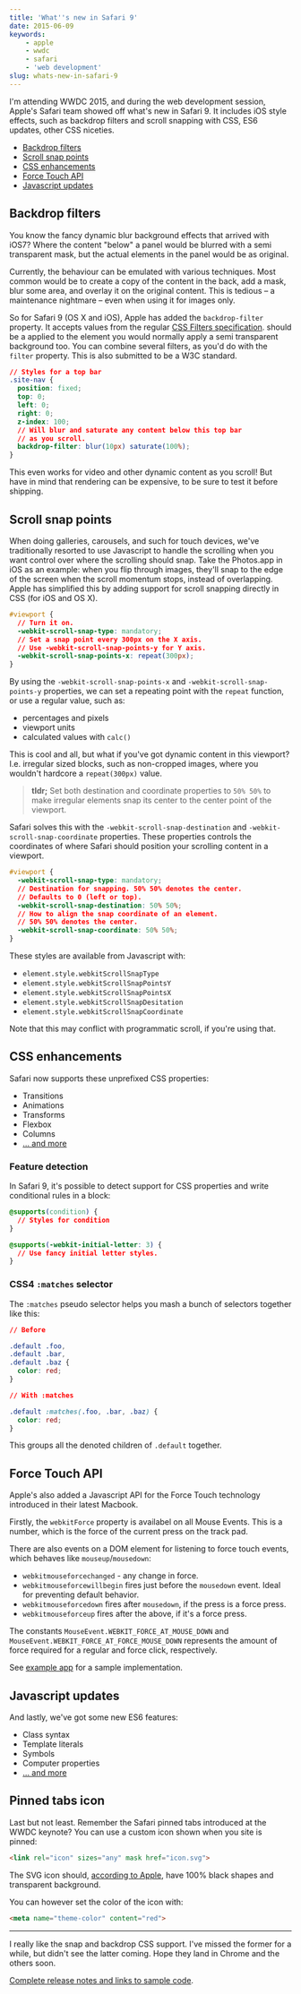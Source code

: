 ```yaml
---
title: 'What''s new in Safari 9'
date: 2015-06-09
keywords:
    - apple
    - wwdc
    - safari
    - 'web development'
slug: whats-new-in-safari-9
---
```


I'm attending WWDC 2015, and during the web development session, Apple's Safari team showed off
what's new in Safari 9. It includes iOS style effects, such as backdrop filters and scroll snapping
with CSS, ES6 updates, other CSS niceties.

- [Backdrop filters](#backdrop-filters)
- [Scroll snap points](#scroll-snap-points)
- [CSS enhancements](#css-enhancements)
- [Force Touch API](#force-touch-api)
- [Javascript updates](#javascript-updates)

## Backdrop filters

You know the fancy dynamic blur background effects that arrived with iOS7? Where the content "below"
a panel would be blurred with a semi transparent mask, but the actual elements in the panel would be
as original.

Currently, the behaviour can be emulated with various techniques. Most common would be to create a
copy of the content in the back, add a mask, blur some area, and overlay it on the original content.
This is tedious – a maintenance nightmare – even when using it for images only.

So for Safari 9 (OS X and iOS), Apple has added the `backdrop-filter` property. It accepts values
from the regular
[CSS Filters specification](http://dev.w3.org/fxtf/filters/#typedef-filter-function-list). should be
a applied to the element you would normally apply a semi transparent background too. You can combine
several filters, as you'd do with the `filter` property. This is also submitted to be a W3C
standard.

```css
// Styles for a top bar
.site-nav {
  position: fixed;
  top: 0;
  left: 0;
  right: 0;
  z-index: 100;
  // Will blur and saturate any content below this top bar
  // as you scroll.
  backdrop-filter: blur(10px) saturate(100%);
}
```

This even works for video and other dynamic content as you scroll! But have in mind that rendering
can be expensive, to be sure to test it before shipping.

## Scroll snap points

When doing galleries, carousels, and such for touch devices, we've traditionally resorted to use
Javascript to handle the scrolling when you want control over where the scrolling should snap. Take
the Photos.app in iOS as an example: when you flip through images, they'll snap to the edge of the
screen when the scroll momentum stops, instead of overlapping. Apple has simplified this by adding
support for scroll snapping directly in CSS (for iOS and OS X).

```css
#viewport {
  // Turn it on.
  -webkit-scroll-snap-type: mandatory;
  // Set a snap point every 300px on the X axis. 
  // Use -webkit-scroll-snap-points-y for Y axis.
  -webkit-scroll-snap-points-x: repeat(300px);
}
```

By using the `-webkit-scroll-snap-points-x` and `-webkit-scroll-snap-points-y` properties, we can
set a repeating point with the `repeat` function, or use a regular value, such as:

- percentages and pixels
- viewport units
- calculated values with `calc()`

This is cool and all, but what if you've got dynamic content in this viewport? I.e. irregular sized
blocks, such as non-cropped images, where you wouldn't hardcore a `repeat(300px)` value.

> **tldr;** Set both destination and coordinate properties to `50% 50%` to make irregular elements
> snap its center to the center point of the viewport.

Safari solves this with the `-webkit-scroll-snap-destination` and `-webkit-scroll-snap-coordinate`
properties. These properties controls the coordinates of where Safari should position your scrolling
content in a viewport.

```css
#viewport {
  -webkit-scroll-snap-type: mandatory;
  // Destination for snapping. 50% 50% denotes the center.
  // Defaults to 0 (left or top).
  -webkit-scroll-snap-destination: 50% 50%;
  // How to align the snap coordinate of an element.
  // 50% 50% denotes the center.
  -webkit-scroll-snap-coordinate: 50% 50%;
}
```

These styles are available from Javascript with:

- `element.style.webkitScrollSnapType`
- `element.style.webkitScrollSnapPointsY`
- `element.style.webkitScrollSnapPointsX`
- `element.style.webkitScrollSnapDesitation`
- `element.style.webkitScrollSnapCoordinate`

Note that this may conflict with programmatic scroll, if you're using that.

## CSS enhancements

Safari now supports these unprefixed CSS properties:

- Transitions
- Animations
- Transforms
- Flexbox
- Columns
- [… and more](https://developer.apple.com/library/prerelease/mac/releasenotes/General/WhatsNewInSafari/Articles/Safari_9.html#//apple_ref/doc/uid/TP40014305-CH9-SW28)

### Feature detection

In Safari 9, it's possible to detect support for CSS properties and write conditional rules in a
block:

```css
@supports(condition) {
  // Styles for condition
}
```

```css
@supports(-webkit-initial-letter: 3) {
  // Use fancy initial letter styles.
}
```

### CSS4 `:matches` selector

The `:matches` pseudo selector helps you mash a bunch of selectors together like this:

```css
// Before

.default .foo,
.default .bar,
.default .baz {
  color: red;
}

// With :matches

.default :matches(.foo, .bar, .baz) {
  color: red;
}
```

This groups all the denoted children of `.default` together.

## Force Touch API

Apple's also added a Javascript API for the Force Touch technology introduced in their latest
Macbook.

Firstly, the `webkitForce` property is availabel on all Mouse Events. This is a number, which is the
force of the current press on the track pad.

There are also events on a DOM element for listening to force touch events, which behaves like
`mouseup`/`mousedown`:

- `webkitmouseforcechanged` - any change in force.
- `webkitmouseforcewillbegin` fires just before the `mousedown` event. Ideal for preventing default
  behavior.
- `webkitmouseforcedown` fires after `mousedown`, if the press is a force press.
- `webkitmouseforceup` fires after the above, if it's a force press.

The constants `MouseEvent.WEBKIT_FORCE_AT_MOUSE_DOWN` and
`MouseEvent.WEBKIT_FORCE_AT_FORCE_MOUSE_DOWN` represents the amount of force required for a regular
and force click, respectively.

See
[example app](https://developer.apple.com/library/prerelease/mac/samplecode/WebKitPhotoBrowser/Listings/scripts_new_scripts_js.html#//apple_ref/doc/uid/TP40016150-scripts_new_scripts_js-DontLinkElementID_9)
for a sample implementation.

## Javascript updates

And lastly, we've got some new ES6 features:

- Class syntax
- Template literals
- Symbols
- Computer properties
- [… and more](https://developer.apple.com/library/prerelease/mac/releasenotes/General/WhatsNewInSafari/Articles/Safari_9.html#//apple_ref/doc/uid/TP40014305-CH9-SW27)

## Pinned tabs icon

Last but not least. Remember the Safari pinned tabs introduced at the WWDC keynote? You can use a
custom icon shown when you site is pinned:

```html
<link rel="icon" sizes="any" mask href="icon.svg">
```

The SVG icon should,
[according to Apple](https://developer.apple.com/library/prerelease/mac/releasenotes/General/WhatsNewInSafari/Articles/Safari_9.html#//apple_ref/doc/uid/TP40014305-CH9-SW20),
have 100% black shapes and transparent background.

You can however set the color of the icon with:

```html
<meta name="theme-color" content="red">
```

---

I really like the snap and backdrop CSS support. I've missed the former for a while, but didn't see
the latter coming. Hope they land in Chrome and the others soon.

[Complete release notes and links to sample code](https://developer.apple.com/library/prerelease/mac/releasenotes/General/WhatsNewInSafari/Introduction/Introduction.html#//apple_ref/doc/uid/TP40014305-CH1-SW1).
